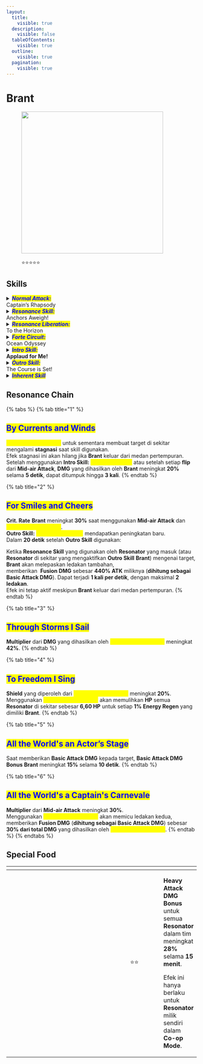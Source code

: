 ```yaml
---
layout:
  title:
    visible: true
  description:
    visible: false
  tableOfContents:
    visible: true
  outline:
    visible: true
  pagination:
    visible: true
---
```


# Brant

<figure><img src="https://wuthering.wiki/img/rolecard_1206.png" alt="" width="375"><figcaption><p><span data-gb-custom-inline data-tag="emoji" data-code="2b50">⭐</span><span data-gb-custom-inline data-tag="emoji" data-code="2b50">⭐</span><span data-gb-custom-inline data-tag="emoji" data-code="2b50">⭐</span><span data-gb-custom-inline data-tag="emoji" data-code="2b50">⭐</span><span data-gb-custom-inline data-tag="emoji" data-code="2b50">⭐</span></p></figcaption></figure>

## Skills

<details>

<summary><em><mark style="color:blue;"><strong>Normal Attack:</strong></mark></em><br>Captain’s Rhapsody</summary>

<mark style="color:blue;">**Basic Attack**</mark>\
Melakukan hingga **4** serangan beruntun, memberikan <img src="https://wuthering.wiki/img/element_2.png" alt="" data-size="line"> **Fusion DMG**.

<mark style="color:blue;">**Heavy Attack**</mark>\
Menggunakan **Stamina** untuk menyerang target, memberikan <img src="https://wuthering.wiki/img/element_2.png" alt="" data-size="line"> **Fusion DMG**.\
\
<mark style="color:blue;">**Heavy Attack - Rhapsodic Riff**</mark>\
Menggunakan **Stamina** untuk menyerang target, memberikan <img src="https://wuthering.wiki/img/element_2.png" alt="" data-size="line"> **Fusion DMG**.\
Setelah menggunakan **Basic Attack Stage 2** atau **Stage 4**, tahan **Normal Attack** untuk melakukan **Heavy Attack -&#x20;**<mark style="color:yellow;">**Rhapsodic Riff**</mark>.\
Setelah menggunakan **Mid-air Attack Stage 4**, tekan **Normal Attack** untuk melakukan **Heavy Attack -&#x20;**<mark style="color:yellow;">**Rhapsodic Riff**</mark>.

<mark style="color:blue;">**Mid-air Attack**</mark>\
Melakukan hingga **4** serangan beruntun, memberikan <img src="https://wuthering.wiki/img/element_2.png" alt="" data-size="line"> **Fusion DMG**.\
Tekan **Normal Attack** setelah **Mid-air Attack Stage 1** atau **Stage 2** untuk berayun ke arah target menggunakan **Grapple**. \
Jika **Brant** mencapai target saat berayun, ia akan menyerang.\
Jika dilepaskan saat animasi serangan, **Brant** akan melakukan salto ke belakang setelah serangan mengenai target.

Jika **Normal Attack** ditahan, **Brant** akan menyerang target terus-menerus dan melakukan salto ke belakang setelah serangan terakhir.

**Brant** akan otomatis melakukan salto ke belakang setelah **Mid-air Attack Stage 3**.\
Tekan **Normal Attack** setelah setiap salto untuk melanjutkan ke tahap berikutnya dari **Mid-air Attack**.\
**Salto** akan mereset jumlah percobaan **Mid-air Dodge**.

Jika **Brant** gagal mencapai target dengan _<mark style="color:yellow;">**Grapple swing**</mark>_ pada **Mid-air Attack Stage 1**, \
ia akan melakukan tebasan ke depan, memberikan <img src="https://wuthering.wiki/img/element_2.png" alt="" data-size="line"> **Fusion DMG**.

Jika **Brant** berhasil mencapai target dengan _<mark style="color:yellow;">**Grapple swing**</mark>_ pada **Mid-air Attack Stage 1** atau **Stage 2**, tetapi serangannya tidak mengenai target, \
ia akan jatuh setelah jeda singkat di udara.\
\
<mark style="color:blue;">**Dodge Counter**</mark>\
Tekan **Normal Attack** segera setelah berhasil menghindar (**Dodge**) untuk menyerang target, memberikan <img src="https://wuthering.wiki/img/element_2.png" alt="" data-size="line"> **Fusion DMG**.

</details>

<details>

<summary><em><mark style="color:blue;"><strong>Resonance Skill:</strong></mark></em><br>Anchors Aweigh!</summary>

**Brant** meluncur ke udara dan menyerang semua target di area sekitar, \
memberikan <img src="https://wuthering.wiki/img/element_2.png" alt="" data-size="line"> **Fusion DMG**.\
Saat berada di udara, jika **Bravo** belum penuh, \
**Resonance Skill:&#x20;**<mark style="color:yellow;">**Anchors Aweigh!**</mark> akan digantikan dengan **Plunging Attack**.\
\
<mark style="color:blue;">**Plunging Attack**</mark>\
Menyerang target dengan serangan jatuh, mengorbankan **Stamina**, \
dan memberikan <img src="https://wuthering.wiki/img/element_2.png" alt="" data-size="line"> **Fusion DMG** yang dihitung sebagai **Basic Attack DMG**.

Jika **Brant** gagal mencapai target dengan _<mark style="color:yellow;">**Grapple swing**</mark>_ pada **Mid-air Attack Stage 1**, \
ia akan melakukan tebasan ke depan. \
Setelahnya, tekan **Normal Attack** untuk melakukan **Plunging Attack**.

Jika **Brant** mencapai target dengan _<mark style="color:yellow;">**Grapple swing**</mark>_ pada **Mid-air Attack Stage 1** atau **Stage 2** tetapi serangannya tidak mengenai target, \
tekan **Normal Attack** saat dalam jeda di udara untuk melakukan **Plunging Attack**.

</details>

<details>

<summary><em><mark style="color:blue;"><strong>Resonance Liberation:</strong></mark></em><br>To the Horizon</summary>

Memberikan <img src="https://wuthering.wiki/img/element_2.png" alt="" data-size="line"> **Fusion DMG** kepada target dalam jangkauan dan menyembuhkan semua **Resonator** di sekitar sebelum memasuki status <mark style="color:yellow;">**Aflame**</mark>.\
Dapat digunakan di udara.

<mark style="color:blue;">**Aflame**</mark>\
Efisiensi pengisian <mark style="color:yellow;">**Bravo**</mark> meningkat **100%** ketika **Normal Attack** atau **Resonance Skill:&#x20;**<mark style="color:yellow;">**Anchors Aweigh!**</mark> mengenai target.\
**Forte Circuit:&#x20;**<mark style="color:yellow;">**Theatrical Moment**</mark> akan digantikan oleh **"**<mark style="color:yellow;">**My**</mark>**"&#x20;**<mark style="color:yellow;">**Moment**</mark>.

"<mark style="color:blue;">My</mark>" <mark style="color:blue;">**Moment**</mark>\
**Brant** mendapatkan tambahan **ATK** berdasarkan **Energy Regen**:\
Setiap **1% Energy Regen** di atas **150%** memberikan tambahan **20** poin **ATK**, hingga maksimum **2.600**.

</details>

<details>

<summary><em><mark style="color:blue;"><strong>Forte Circuit:</strong></mark></em><br>Ocean Odyssey</summary>

<mark style="color:blue;">**Theatrical Moment**</mark>\
**Brant** mendapatkan tambahan **ATK** berdasarkan **Energy Regen**:\
Setiap **1% Energy Regen** di atas **150%** memberikan tambahan **12** poin **ATK**, hingga maksimum **1.560**.

<mark style="color:blue;">**Waves of Acclaims**</mark>\
Menyembuhkan semua **Resonator** di sekitar setiap kali <mark style="color:yellow;">**Bravo**</mark> mencapai **25**, **50**, **75**, dan **100**.

<mark style="color:blue;">**Returned from Ashes**</mark>\
Saat <mark style="color:yellow;">**Bravo**</mark> penuh, **Resonance Skill:&#x20;**<mark style="color:yellow;">**Anchors Aweigh!**</mark> akan digantikan dengan <mark style="color:yellow;">**Returned from Ashes**</mark>.\
Mengonsumsi seluruh <mark style="color:yellow;">**Bravo**</mark> untuk melepaskan <mark style="color:yellow;">**Returned from Ashes**</mark>, memberikan <img src="https://wuthering.wiki/img/element_2.png" alt="" data-size="line"> **Fusion DMG** yang dihitung sebagai **Basic Attack DMG** serta menghasilkan **shield**.\
Menggunakan skill ini saat dalam <mark style="color:yellow;">**Aflame**</mark> akan mengakhiri status tersebut setelah <mark style="color:yellow;">**Returned from Ashes**</mark> selesai.

<mark style="color:blue;">**Bravo**</mark>\
**Brant** dapat menyimpan hingga **100&#x20;**<mark style="color:yellow;">**Bravo**</mark>.\
Mendapatkan <mark style="color:yellow;">**Bravo**</mark> ketika **Normal Attack** mengenai target.\
Mendapatkan <mark style="color:yellow;">**Bravo**</mark> ketika **Intro Skill** mengenai target.\
Mendapatkan <mark style="color:yellow;">**Bravo**</mark> ketika **Resonance Skill** mengenai target.

</details>

<details>

<summary><em><mark style="color:blue;"><strong>Intro Skill:</strong></mark></em><br><strong>Applaud for Me!</strong></summary>

**Brant** menyerang target, memberikan <img src="https://wuthering.wiki/img/element_2.png" alt="" data-size="line"> **Fusion DMG**, dan mendapatkan efek <mark style="color:yellow;">**Interlude Applause**</mark>.

<mark style="color:blue;">**Interlude Applause**</mark>\
**Mid-air Attack** berikutnya langsung dimulai dari **Stage 2**.\
Efek ini berakhir jika **Brant** mendarat lebih awal atau diganti dengan Resonator lain.

</details>

<details>

<summary><em><mark style="color:blue;"><strong>Outro Skill:</strong></mark></em><br>The Course is Set!</summary>

**Resonator** yang masuk akan mendapatkan peningkatan **20%** <img src="https://wuthering.wiki/img/element_2.png" alt="" data-size="line"> **Fusion DMG** dan **25% Resonance Skill DMG** selama **14 detik** atau hingga mereka diganti.

</details>

<details>

<summary><em><mark style="color:blue;"><strong>Inherent Skill</strong></mark></em></summary>

<mark style="color:blue;">**Voyager's Blaze**</mark>\
Penyembuhan dari _<mark style="color:yellow;">**Waves of Acclaims**</mark>_ meningkat **20%**.

<mark style="color:blue;">**Trial by Fire and Tide**</mark>\
**Brant** mendapatkan ketahanan terhadap gangguan selama **Mid-air Attack** dan tambahan **15%** <img src="https://wuthering.wiki/img/element_2.png" alt="" data-size="line"> **Fusion DMG Bonus**.

</details>

## Resonance Chain

{% tabs %}
{% tab title="1" %}
## <mark style="color:blue;">By Currents and Winds</mark>

<mark style="color:yellow;">**Returned from Ashes**</mark> untuk sementara membuat target di sekitar mengalami **stagnasi** saat skill digunakan. \
Efek stagnasi ini akan hilang jika **Brant** keluar dari medan pertempuran.\
Setelah menggunakan **Intro Skill:&#x20;**<mark style="color:yellow;">**Applaud for Me!**</mark> atau setelah setiap **flip** dari **Mid-air Attack**, **DMG** yang dihasilkan oleh **Brant** meningkat **20%** selama **5 detik**, dapat ditumpuk hingga **3 kali**.
{% endtab %}

{% tab title="2" %}
## <mark style="color:blue;">For Smiles and Cheers</mark>

**Crit. Rate** **Brant** meningkat **30%** saat menggunakan **Mid-air Attack** dan <mark style="color:yellow;">**Returned from Ashes**</mark>.\
**Outro Skill:&#x20;**<mark style="color:yellow;">**The Course is Set!**</mark> mendapatkan peningkatan baru. \
Dalam **20 detik** setelah **Outro Skill** digunakan:

Ketika **Resonance Skill** yang digunakan oleh **Resonator** yang masuk (atau **Resonator** di sekitar yang mengaktifkan **Outro Skill** **Brant**) mengenai target, **Brant** akan melepaskan ledakan tambahan, \
memberikan <img src="https://wuthering.wiki/img/element_2.png" alt="" data-size="line"> **Fusion DMG** sebesar **440% ATK** miliknya (**dihitung sebagai Basic Attack DMG**). Dapat terjadi **1 kali per detik**, dengan maksimal **2 ledakan**.\
Efek ini tetap aktif meskipun **Brant** keluar dari medan pertempuran.
{% endtab %}

{% tab title="3" %}
## <mark style="color:blue;">Through Storms I Sail</mark>

**Multiplier** dari **DMG** yang dihasilkan oleh <mark style="color:yellow;">**Returned from Ashes**</mark> meningkat **42%**.
{% endtab %}

{% tab title="4" %}
## <mark style="color:blue;">To Freedom I Sing</mark>

**Shield** yang diperoleh dari <mark style="color:yellow;">**Returned from Ashes**</mark> meningkat **20%**.\
Menggunakan <mark style="color:yellow;">**Returned from Ashes**</mark> akan memulihkan **HP** semua **Resonator** di sekitar sebesar **6,60 HP** untuk setiap **1% Energy Regen** yang dimiliki **Brant**.
{% endtab %}

{% tab title="5" %}
## <mark style="color:blue;">All the World's an Actor’s Stage</mark>

Saat memberikan **Basic Attack DMG** kepada target, **Basic Attack DMG Bonus** **Brant** meningkat **15%** selama **10 detik**.
{% endtab %}

{% tab title="6" %}
## <mark style="color:blue;">All the World's a Captain's Carnevale</mark>

**Multiplier** dari **Mid-air Attack** meningkat **30%**.\
Menggunakan <mark style="color:yellow;">**Returned from Ashes**</mark> akan memicu ledakan kedua, \
memberikan **Fusion DMG** (**dihitung sebagai Basic Attack DMG**) sebesar **30% dari total DMG** yang dihasilkan oleh <mark style="color:yellow;">**Returned from Ashes**</mark>.
{% endtab %}
{% endtabs %}

## Special Food

<table data-header-hidden><thead><tr><th width="267"></th><th width="127" align="center"></th><th></th></tr></thead><tbody><tr><td><img src="https://wuthering.wiki/img/item_80001052.png" alt=""></td><td align="center"><span data-gb-custom-inline data-tag="emoji" data-code="2b50">⭐</span><span data-gb-custom-inline data-tag="emoji" data-code="2b50">⭐</span></td><td><p><strong>Heavy Attack DMG Bonus</strong> untuk semua <strong>Resonator</strong> dalam tim meningkat <strong>28%</strong> selama <strong>15 menit</strong>.</p><p>Efek ini hanya berlaku untuk <strong>Resonator</strong> milik sendiri dalam <strong>Co-op Mode</strong>.</p></td></tr></tbody></table>

